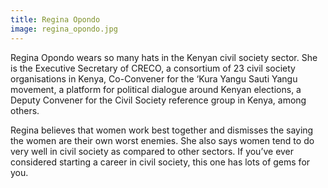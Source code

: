 ```yaml
---
title: Regina Opondo
image: regina_opondo.jpg
---
```

Regina Opondo wears so many hats in the Kenyan civil society sector. She is the Executive Secretary of CRECO, a consortium of 23 civil society organisations in Kenya, Co-Convener for the ‘Kura Yangu Sauti Yangu movement, a platform for political dialogue around Kenyan elections, a Deputy Convener for the Civil Society reference group in Kenya, among others.

Regina believes that women work best together and dismisses the saying the women are their own worst enemies. She also says women tend to do very well in civil society as compared to other sectors. If you’ve ever considered starting a career in civil society, this one has lots of gems for you.

